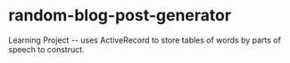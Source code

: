 # random-blog-post-generator
Learning Project -- uses ActiveRecord to store tables of words by parts of speech to construct.
